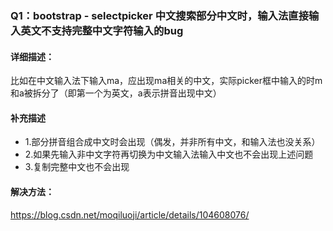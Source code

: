 ### Q1：bootstrap - selectpicker 中文搜索部分中文时，输入法直接输入英文不支持完整中文字符输入的bug
#### 详细描述：
比如在中文输入法下输入ma，应出现ma相关的中文，实际picker框中输入的时m和a被拆分了（即第一个为英文，a表示拼音出现中文）
#### 补充描述
* 1.部分拼音组合成中文时会出现（偶发，并非所有中文，和输入法也没关系）
* 2.如果先输入非中文字符再切换为中文输入法输入中文也不会出现上述问题
* 3.复制完整中文也不会出现

#### 解决方法：
https://blog.csdn.net/moqiluoji/article/details/104608076/